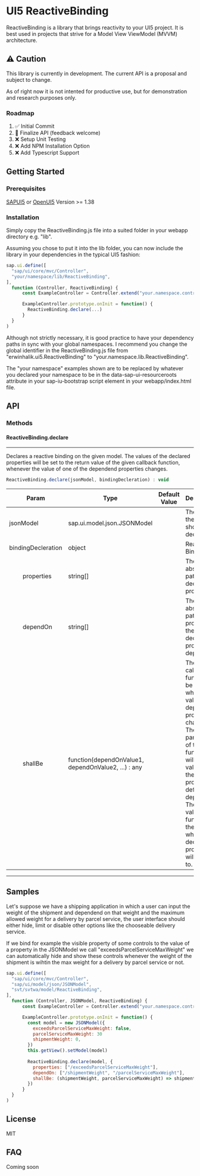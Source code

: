 # UI5 ReactiveBinding

ReactiveBinding is a library that brings reactivity to your UI5 project. It is best used in projects that strive for a Model View ViewModel (MVVM) architecture.


## ⚠️ Caution

This library is currently in development. The current API is a proposal and subject to change.

As of right now it is not intented for productive use, but for demonstration and research purposes only.

### Roadmap

1. ✅ Initial Commit
2. 🚧 Finalize API (feedback welcome)
3. ❌ Setup Unit Testing
4. ❌ Add NPM Installation Option
5. ❌ Add Typescript Support

<!-- ## Why MVVM over MVC?


## Why Reactivity matters
-->

## Getting Started


### Prerequisites

[SAPUI5](https://tools.hana.ondemand.com/#sapui5) or [OpenUI5](https://openui5.org/releases/) Version >= 1.38

### Installation

Simply copy the ReactiveBinding.js file into a suited folder in your webapp directory e.g. "lib".

Assuming you chose to put it into the lib folder, you can now include the library in your dependencies in the typical UI5 fashion:

```javascript
sap.ui.define([
  "sap/ui/core/mvc/Controller",
  "your/namespace/lib/ReactiveBinding",
],
  function (Controller, ReactiveBinding) {
      const ExampleController = Controller.extend("your.namespace.controller.Example")

      ExampleController.prototype.onInit = function() {
        ReactiveBinding.declare(...)
      }
  }
)
```

Although not strictly necessary, it is good practice to have your dependency paths in sync with your global namespaces. I recommend you change the global identifier in the ReactiveBinding.js file from "erwinhalik.ui5.ReactiveBinding" to "your.namespace.lib.ReactiveBinding".

The "your namespace" examples shown are to be replaced by whatever you declared your namespace to be in the data-sap-ui-resourceroots attribute in your sap-iu-bootstrap script element in your webapp/index.html file. 


## API

### Methods


#### **ReactiveBinding.declare**
---
Declares a reactive binding on the given model. The values of the declared properties will be set to the return value of the given callback function, whenever the value of one of the dependend properties changes.

```javascript
ReactiveBinding.declare(jsonModel, bindingDecleration) : void
```

| Param | Type | Default Value | Description |
| ----------- | ----------- | ----------- | ----------- |
| jsonModel | sap.ui.model.json.JSONModel |  | The model the binding should be declared on |
| bindingDecleration | object | | Reactive Binding Info |
| &emsp;&emsp; properties | string[] | | The absolute paths of the declared properties |
| &emsp;&emsp; dependOn | string[] | | The absolute paths of the properties the declared properties depend on |
| &emsp;&emsp; shallBe | function(dependOnValue1, dependOnValue2, ...) : any | | The callback function to be invoked when the value of a depenend property changes. The parameters of the function will be the values of the properties defined in dependOn. The return value of the function is the value to which the declared properties will be set to. |
---

## Samples

Let's suppose we have a shipping application in which a user can input the weight of the shipment and dependend on that weight and the maximum allowed weight for a delivery by parcel service, the user interface should either hide, limit or disable other options like the chooseable delivery service.

If we bind for example the visible property of some controls to the value of a property in the JSONModel we call "exceedsParcelServiceMaxWeight" we can automatically hide and show these controls whenever the weight of the shipment is wihtin the max weight for a delivery by parcel service or not.

```javascript
sap.ui.define([
  "sap/ui/core/mvc/Controller",
  "sap/ui/model/json/JSONModel",
  "svt/svtwa/model/ReactiveBinding",
],
  function (Controller, JSONModel, ReactiveBinding) {
      const ExampleController = Controller.extend("your.namespace.controller.Example")

      ExampleController.prototype.onInit = function() {
        const model = new JSONModel({
          exceedsParcelServiceMaxWeight: false,
          parcelServiceMaxWeight: 30
          shipmentWeight: 0,
        })
        this.getView().setModel(model)
        
        ReactiveBinding.declare(model, {
          properties: ["/exceedsParcelServiceMaxWeight"],
          dependOn: ["/shipmentWeight", "/parcelServiceMaxWeight"],
          shallBe: (shipmentWeight, parcelServiceMaxWeight) => shipmentWeight > parcelServiceMaxWeight
        })
      }
  }
)
```

## License
MIT


## FAQ
Coming soon